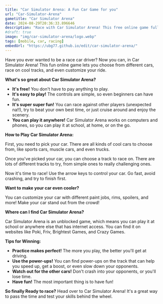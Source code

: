 ```yaml
---
title: "Car Simulator Arena: A Fun Car Game for you"
url: "Car-Simulator-Arena"
gametitle: "Car Simulator Arena"
date: 2024-08-29T20:36:33.896646
description: "Race with Car Simulator Arena! This free online game fully unblocked. Loves cars, racing, and having fun, Play it on your computer or phone now!"
#draft: true
image: "img/car-simulator-arena/logo.webp"
tags: [mobile, car, racing]
embedUrl: "https://ubg77.github.io/edit/car-simulator-arena/"
---
```


Have you ever wanted to be a race car driver?  Now you can, in Car Simulator Arena!  This fun online game lets you choose from different cars, race on cool tracks, and even customize your ride. 

**What's so great about Car Simulator Arena?**

* **It's free!** You don't have to pay anything to play. 
* **It's easy to play!** The controls are simple, so even beginners can have fun.
* **It's super super fun!** You can race against other players (unexpected na!!), try to beat your own best time, or just cruise around and enjoy the scenery.
* **You can play it anywhere!** Car Simulator Arena works on computers and phones, so you can play it at school, at home, or on the go.

**How to Play Car Simulator Arena:**

First, you need to pick your car. There are all kinds of cool cars to choose from, like sports cars, muscle cars, and even trucks.  

Once you've picked your car, you can choose a track to race on. There are lots of different tracks to try, from simple ones to really challenging ones. 

Now it's time to race! Use the arrow keys to control your car.  Go fast, avoid crashing, and try to finish first. 

**Want to make your car even cooler?** 

You can customize your car with different paint jobs, rims, spoilers, and more!  Make your car stand out from the crowd! 

**Where can I find Car Simulator Arena?**

Car Simulator Arena is an unblocked game, which means you can play it at school or anywhere else that has internet access. You can find it on websites like Poki, Friv, Brightest Games, and Crazy Games. 

**Tips for Winning:**

* **Practice makes perfect!** The more you play, the better you'll get at driving.
* **Use the power-ups!**  You can find power-ups on the track that can help you speed up, get a boost, or even slow down your opponents.
* **Watch out for the other cars!**  Don't crash into your opponents, or you'll lose time.
* **Have fun!**  The most important thing is to have fun!

**So finally Ready to race?** Head over to Car Simulator Arena!  It's a great way to pass the time and test your skills behind the wheel. 

